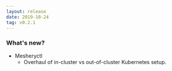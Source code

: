 ```yaml
---
layout: release
date: 2019-10-24
tag: v0.2.1
---
```


### What's new?

- Mesheryctl
  - Overhaul of in-cluster vs out-of-cluster Kubernetes setup.

